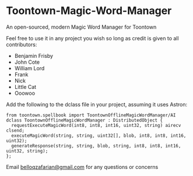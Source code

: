 # Toontown-Magic-Word-Manager
An open-sourced, modern Magic Word Manager for Toontown

Feel free to use it in any project you wish so long as credit is given to all contributors:
- Benjamin Frisby
- John Cote
- William Lord
- Frank
- Nick
- Little Cat
- Ooowoo

Add the following to the dclass file in your project, assuming it uses Astron:

```
from toontown.spellbook import ToontownOfflineMagicWordManager/AI
dclass ToontownOfflineMagicWordManager : DistributedObject {
  requestExecuteMagicWord(int8, int8, int16, uint32, string) airecv clsend;
  executeMagicWord(string, string, uint32[], blob, int8, int8, int16, uint32);
  generateResponse(string, string, blob, string, int8, int8, int16, uint32, string);
};
```

Email belloqzafarian@gmail.com for any questions or concerns
